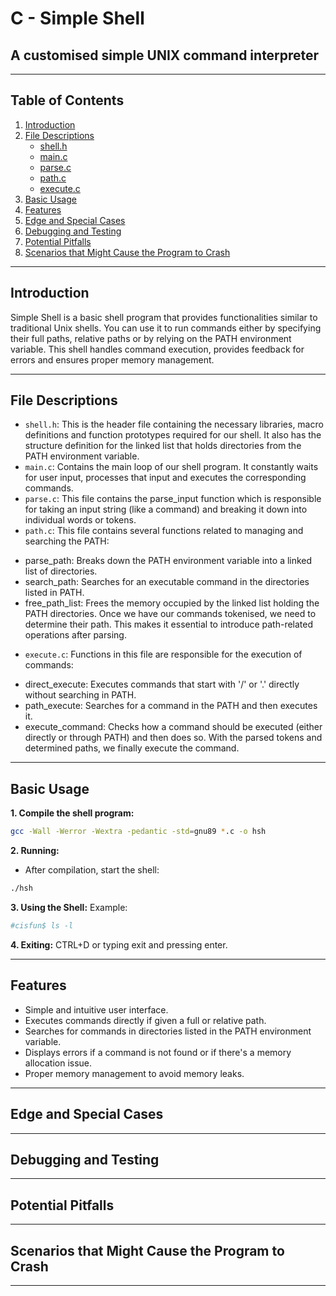 # C - Simple Shell
## A customised simple UNIX command interpreter
***
## Table of Contents
1. [Introduction](#introduction)
2. [File Descriptions](#file-descriptions)
   * [shell.h](#shellh)
   * [main.c](#mainc)
   * [parse.c](#parsec)
   * [path.c](#pathc)
   * [execute.c](#executec)
3. [Basic Usage](#basic-usage)
4. [Features](#features)
5. [Edge and Special Cases](#edge-and-special-cases)
6. [Debugging and Testing](#debugging-and-testing)
7. [Potential Pitfalls](#potential-pitfalls)
8. [Scenarios that Might Cause the Program to Crash](#scenarios-that-might-cause-the-program-to-crash)
***
## Introduction
Simple Shell is a basic shell program that provides functionalities similar to traditional Unix shells. You can use it to run commands either by specifying their full paths, relative paths or by relying on the PATH environment variable. This shell handles command execution, provides feedback for errors and ensures proper memory management.
***
## File Descriptions
- `shell.h`: This is the header file containing the necessary libraries, macro definitions and function prototypes required for our shell. It also has the structure definition for the linked list that holds directories from the PATH environment variable.
- `main.c`: Contains the main loop of our shell program. It constantly waits for user input, processes that input and executes the corresponding commands.
- `parse.c`: This file contains the parse_input function which is responsible for taking an input string (like a command) and breaking it down into individual words or tokens.
- `path.c`: This file contains several functions related to managing and searching the PATH:
* parse_path: Breaks down the PATH environment variable into a linked list of directories.
* search_path: Searches for an executable command in the directories listed in PATH.
* free_path_list: Frees the memory occupied by the linked list holding the PATH directories.
Once we have our commands tokenised, we need to determine their path. This makes it essential to introduce path-related operations after parsing.
- `execute.c`: Functions in this file are responsible for the execution of commands:
* direct_execute: Executes commands that start with '/' or '.' directly without searching in PATH.
* path_execute: Searches for a command in the PATH and then executes it.
* execute_command: Checks how a command should be executed (either directly or through PATH) and then does so.
With the parsed tokens and determined paths, we finally execute the command.
***
## Basic Usage
**1. Compile the shell program:**
```bash
gcc -Wall -Werror -Wextra -pedantic -std=gnu89 *.c -o hsh
```
**2. Running:**
* After compilation, start the shell:
```bash
./hsh
```
**3. Using the Shell:**
Example:
```bash
#cisfun$ ls -l
```
**4. Exiting:**
CTRL+D or typing exit and pressing enter.
***
## Features
* Simple and intuitive user interface.
* Executes commands directly if given a full or relative path.
* Searches for commands in directories listed in the PATH environment variable.
* Displays errors if a command is not found or if there's a memory allocation issue.
* Proper memory management to avoid memory leaks.
***
## Edge and Special Cases
***
## Debugging and Testing
***
## Potential Pitfalls
***
## Scenarios that Might Cause the Program to Crash
***